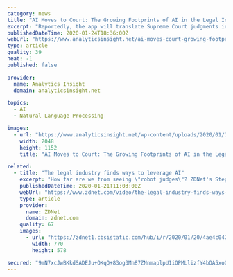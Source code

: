 ```yaml
---
category: news
title: "AI Moves to Court: The Growing Footprints of AI in the Legal Industry"
excerpt: "Reportedly, the app will translate Supreme Court judgments in over 9 regional languages. The discussion of AI is currently more robust in criminal courts than in civil courts. The technology has been proposed in order to supervise and recognize defendants ..."
publishedDateTime: 2020-01-24T18:36:00Z
webUrl: "https://www.analyticsinsight.net/ai-moves-court-growing-footprint-ai-legal-industry/"
type: article
quality: 39
heat: -1
published: false

provider:
  name: Analytics Insight
  domain: analyticsinsight.net

topics:
  - AI
  - Natural Language Processing

images:
  - url: "https://www.analyticsinsight.net/wp-content/uploads/2020/01/716bd7b6-b76a-11e9-8a88-aa6628ac896c.jpg"
    width: 2048
    height: 1152
    title: "AI Moves to Court: The Growing Footprints of AI in the Legal Industry"

related:
  - title: "The legal industry finds ways to leverage AI"
    excerpt: "How far are we from seeing \"robot judges\"? ZDNet's Stephanie Condon discusses with Karen Roby. Read more: https://zd.net/3auO0jl"
    publishedDateTime: 2020-01-21T11:03:00Z
    webUrl: "https://www.zdnet.com/video/the-legal-industry-finds-ways-to-leverage-ai/"
    type: article
    provider:
      name: ZDNet
      domain: zdnet.com
    quality: 67
    images:
      - url: "https://zdnet1.cbsistatic.com/hub/i/r/2020/01/20/4ae4c042-fca1-4511-9ed4-a9ca543376fd/thumbnail/770x578/505afafec347bbd770275c37d22c5782/20200120-steph-karen-judges.png"
        width: 770
        height: 578

secured: "9mN7xcJwBKkdSADEJu+OKqQ+83og3Mn87ZNnmaplpU1iOPMLlizfY4bOA5xoQEG0deQZPq4BqSR1u5JpHTq0R9oWnUV9vXlDRSWm5xpUbAu1euhNmpTHrTvLQz8eTGkAycOM68qObGa5pBY6jujqqjRxBxqSMZ/Bu/Y2tqBE5ZoDdyJXe0+nwPmCh17/DfYfY7BP6MJ1a0ZBGBUeRd8tBTSC7Z4Wi9defOeF30Alq+kechBf3GlQRDdmajamw7YJHda8YZVydTWnWOgTru7qIxQusnEWxrfTSuC76QuNZI5QwmIezwAY9ufC5e5ZZscxplMdxQfi2yV2R75c1APKUbGzFDuTYlCnWgAfZUaPRXneJlp9L0M1gY1Qk2wP4+BB6DMh+arwLNFKB0zxh97ygf+UE4qyaWenZyM2FjEZkPq42kS3KhEReE1O3JrUKFSlSaq/zdXBgT953YnDzGT4rH6VWiW4WjQ2oFLffq7L0Iw=;l8laaDU/823CPYhqTxeNsw=="
---
```


